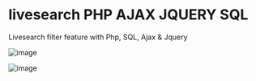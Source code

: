 # livesearch PHP AJAX JQUERY SQL 
Livesearch filter feature with Php, SQL, Ajax & Jquery


![image](https://user-images.githubusercontent.com/37984884/215553461-91fde9e3-06b1-4aee-99dc-cce0351f0b87.png)

![image](https://user-images.githubusercontent.com/37984884/215553614-688ecdb1-64a9-4b22-ac55-da903d1ad868.png)
